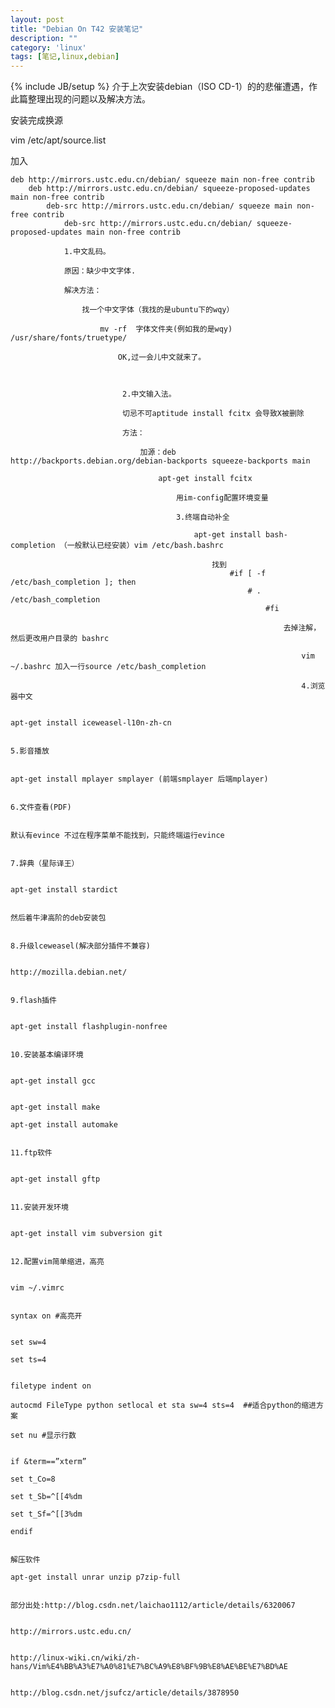 ```yaml
---
layout: post
title: "Debian On T42 安装笔记"
description: ""
category: 'linux'
tags: [笔记,linux,debian]
---
```

{% include JB/setup %}
介于上次安装debian（ISO CD-1）的的悲催遭遇，作此篇整理出现的问题以及解决方法。

安装完成换源

vim /etc/apt/source.list

加入

    deb http://mirrors.ustc.edu.cn/debian/ squeeze main non-free contrib
        deb http://mirrors.ustc.edu.cn/debian/ squeeze-proposed-updates main non-free contrib
            deb-src http://mirrors.ustc.edu.cn/debian/ squeeze main non-free contrib
                deb-src http://mirrors.ustc.edu.cn/debian/ squeeze-proposed-updates main non-free contrib

                1.中文乱码。

                原因：缺少中文字体.

                解决方法：

                    找一个中文字体（我找的是ubuntu下的wqy）

                        mv -rf  字体文件夹(例如我的是wqy) /usr/share/fonts/truetype/

                            OK,过一会儿中文就来了。

                             

                             2.中文输入法。

                             切忌不可aptitude install fcitx 会导致X被删除

                             方法：

                                 加源：deb http://backports.debian.org/debian-backports squeeze-backports main

                                     apt-get install fcitx

                                         用im-config配置环境变量

                                         3.终端自动补全

                                             apt-get install bash-completion （一般默认已经安装）vim /etc/bash.bashrc

                                                 找到
                                                     #if [ -f /etc/bash_completion ]; then
                                                         # . /etc/bash_completion
                                                             #fi

                                                                 去掉注解，然后更改用户目录的 bashrc

                                                                     vim ~/.bashrc 加入一行source /etc/bash_completion

                                                                     4.浏览器中文

                                                                         apt-get install iceweasel-l10n-zh-cn

                                                                         5.影音播放

                                                                             apt-get install mplayer smplayer (前端smplayer 后端mplayer)

                                                                             6.文件查看(PDF)

                                                                                 默认有evince 不过在程序菜单不能找到，只能终端运行evince

                                                                                 7.辞典（星际译王）

                                                                                     apt-get install stardict

                                                                                         然后着牛津高阶的deb安装包

                                                                                         8.升级lceweasel(解决部分插件不兼容)

                                                                                             http://mozilla.debian.net/

                                                                                             9.flash插件

                                                                                                 apt-get install flashplugin-nonfree

                                                                                                 10.安装基本编译环境

                                                                                                     apt-get install gcc

                                                                                                         apt-get install make
                                                                                                             apt-get install automake

                                                                                                             11.ftp软件

                                                                                                                 apt-get install gftp

                                                                                                                 11.安装开发环境

                                                                                                                     apt-get install vim subversion git

                                                                                                                     12.配置vim简单缩进，高亮

                                                                                                                         vim ~/.vimrc

                                                                                                                             syntax on #高亮开

                                                                                                                                 set sw=4
                                                                                                                                     set ts=4

                                                                                                                                         filetype indent on
                                                                                                                                             autocmd FileType python setlocal et sta sw=4 sts=4  ##适合python的缩进方案
                                                                                                                                                 set nu #显示行数

                                                                                                                                                     if &term==”xterm”
                                                                                                                                                         set t_Co=8
                                                                                                                                                                          set t_Sb=^[[4%dm
                                                                                                                                                                                          set t_Sf=^[[3%dm
                                                                                                                                                                                                          endif

                                                                                                                                                                                                      解压软件
                                                                                                                                                                                                      apt-get install unrar unzip p7zip-full

                                                                                                                                                                                                      部分出处:http://blog.csdn.net/laichao1112/article/details/6320067

                                                                                                                                                                                                      http://mirrors.ustc.edu.cn/

                                                                                                                                                                                                      http://linux-wiki.cn/wiki/zh-hans/Vim%E4%BB%A3%E7%A0%81%E7%BC%A9%E8%BF%9B%E8%AE%BE%E7%BD%AE

                                                                                                                                                                                                      http://blog.csdn.net/jsufcz/article/details/3878950


